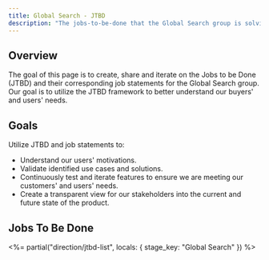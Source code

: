 ```yaml
---
title: Global Search - JTBD
description: "The jobs-to-be-done that the Global Search group is solving for."
---
```


## Overview

The goal of this page is to create, share and iterate on the Jobs to be Done (JTBD) and their corresponding job statements for the Global Search group. Our goal is to utilize the JTBD framework to better understand our buyers' and users' needs.

## Goals

Utilize JTBD and job statements to:

- Understand our users' motivations.
- Validate identified use cases and solutions.
- Continuously test and iterate features to ensure we are meeting our customers' and users' needs.
- Create a transparent view for our stakeholders into the current and future state of the product.

## Jobs To Be Done

<%= partial("direction/jtbd-list", locals: { stage_key: "Global Search" }) %>
